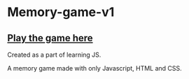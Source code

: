 # Memory-game-v1

## [Play the game here](https://dudeverse.github.io/Memory-game-v1/)

Created as a part of learning JS.

A memory game made with only Javascript, HTML and CSS. 

